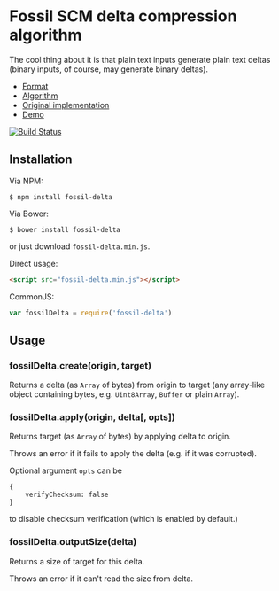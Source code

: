 Fossil SCM delta compression algorithm
======================================

The cool thing about it is that plain text inputs generate plain text deltas
(binary inputs, of course, may generate binary deltas).

* [Format](http://www.fossil-scm.org/index.html/doc/tip/www/delta_format.wiki)
* [Algorithm](http://www.fossil-scm.org/index.html/doc/tip/www/delta_encoder_algorithm.wiki)
* [Original implementation](http://www.fossil-scm.org/index.html/artifact/d1b0598adcd650b3551f63b17dfc864e73775c3d>)
* [Demo](https://dchest.github.io/fossil-delta-js/)

[![Build Status](https://travis-ci.org/dchest/fossil-delta-js.svg?branch=master)
](https://travis-ci.org/dchest/fossil-delta-js)

Installation
------------

Via NPM:

    $ npm install fossil-delta

Via Bower:

    $ bower install fossil-delta


or just download `fossil-delta.min.js`.

Direct usage:

```html
<script src="fossil-delta.min.js"></script>
```

CommonJS:

```javascript
var fossilDelta = require('fossil-delta')
```


Usage
-----

### fossilDelta.create(origin, target)

Returns a delta (as `Array` of bytes) from origin to target (any array-like
object containing bytes, e.g. `Uint8Array`, `Buffer` or plain `Array`).

### fossilDelta.apply(origin, delta[, opts])

Returns target (as `Array` of bytes) by applying delta to origin.

Throws an error if it fails to apply the delta
(e.g. if it was corrupted).

Optional argument `opts` can be

```
{
    verifyChecksum: false
}
```

to disable checksum verification (which is enabled by default.)

### fossilDelta.outputSize(delta)

Returns a size of target for this delta.

Throws an error if it can't read the size from delta.
